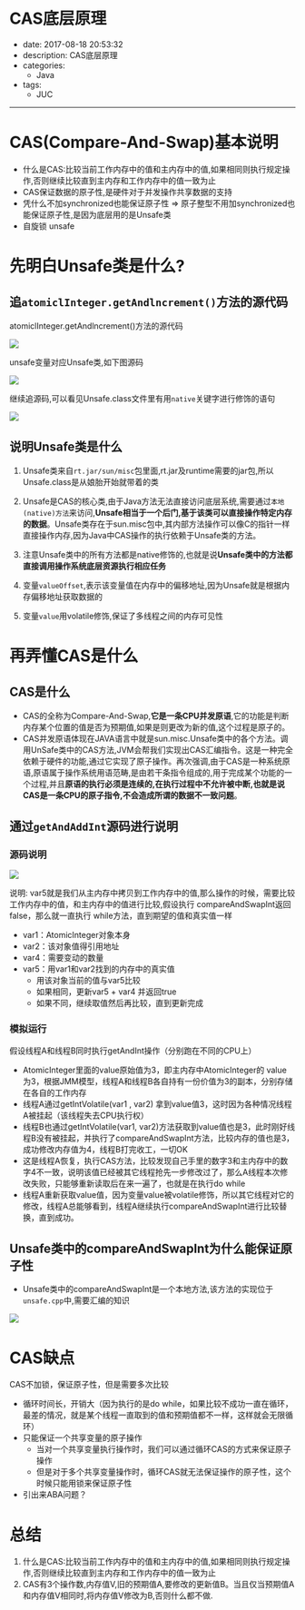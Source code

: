 #   CAS底层原理
+ date: 2017-08-18 20:53:32
+ description: CAS底层原理
+ categories:
  - Java
+ tags:
  - JUC
---
#   CAS(Compare-And-Swap)基本说明
+   什么是CAS:比较当前工作内存中的值和主内存中的值,如果相同则执行规定操作,否则继续比较直到主内存和工作内存中的值一致为止
+   CAS保证数据的原子性,是硬件对于并发操作共享数据的支持
+   凭什么不加synchronized也能保证原子性 => 原子整型不用加synchronized也能保证原子性,是因为底层用的是Unsafe类
+   自旋锁 unsafe

#   先明白Unsafe类是什么?
##  追`atomiclInteger.getAndlncrement()`方法的源代码
atomiclInteger.getAndlncrement()方法的源代码

![](../images/2020/08/20200818213947.png)

unsafe变量对应Unsafe类,如下图源码

![](../images/2020/08/20200818211854.png)

继续追源码,可以看见Unsafe.class文件里有用`native`关键字进行修饰的语句

![](../images/2020/08/20200818210559.png)


##  说明Unsafe类是什么
1.  Unsafe类来自`rt.jar/sun/misc`包里面,rt.jar及runtime需要的jar包,所以Unsafe.class是从娘胎开始就带着的类

2.  Unsafe是CAS的核心类,由于Java方法无法直接访问底层系统,需要通过`本地(native)方法`来访问,**Unsafe相当于一个后门,基于该类可以直接操作特定内存的数据**。Unsafe类存在于sun.misc包中,其内部方法操作可以像C的指针一样直接操作内存,因为Java中CAS操作的执行依赖于Unsafe类的方法。
3.  注意Unsafe类中的所有方法都是native修饰的,也就是说**Unsafe类中的方法都直接调用操作系统底层资源执行相应任务**
4.  变量`valueOffset`,表示该变量值在内存中的偏移地址,因为Unsafe就是根据内存偏移地址获取数据的
5.  变量`value`用volatile修饰,保证了多线程之间的内存可见性

#   再弄懂CAS是什么
##  CAS是什么
+   CAS的全称为Compare-And-Swap,**它是一条CPU并发原语**,它的功能是判断内存某个位置的值是否为预期值,如果是则更改为新的值,这个过程是原子的。
+   CAS并发原语体现在JAVA语言中就是sun.misc.Unsafe类中的各个方法。调用UnSafe类中的CAS方法,JVM会帮我们实现出CAS汇编指令。这是一种完全依赖于硬件的功能,通过它实现了原子操作。再次强调,由于CAS是一种系统原语,原语属于操作系统用语范畴,是由若干条指令组成的,用于完成某个功能的一个过程,并且**原语的执行必须是连续的,在执行过程中不允许被中断,也就是说CAS是一条CPU的原子指令,不会造成所谓的数据不一致问题**。

##  通过`getAndAddInt`源码进行说明
###     源码说明

![](../images/2020/08/20200819110937.png)

说明:
var5就是我们从主内存中拷贝到工作内存中的值,那么操作的时候，需要比较工作内存中的值，和主内存中的值进行比较,假设执行 compareAndSwapInt返回false，那么就一直执行 while方法，直到期望的值和真实值一样

+   var1：AtomicInteger对象本身
+   var2：该对象值得引用地址
+   var4：需要变动的数量
+   var5：用var1和var2找到的内存中的真实值
    *   用该对象当前的值与var5比较
    *   如果相同，更新var5 + var4 并返回true
    *   如果不同，继续取值然后再比较，直到更新完成

###     模拟运行
假设线程A和线程B同时执行getAndInt操作（分别跑在不同的CPU上）

+   AtomicInteger里面的value原始值为3，即主内存中AtomicInteger的 value 为3，根据JMM模型，线程A和线程B各自持有一份价值为3的副本，分别存储在各自的工作内存
+   线程A通过getIntVolatile(var1 , var2) 拿到value值3，这时因为各种情况线程A被挂起（该线程失去CPU执行权）
+   线程B也通过getIntVolatile(var1, var2)方法获取到value值也是3，此时刚好线程B没有被挂起，并执行了compareAndSwapInt方法，比较内存的值也是3，成功修改内存值为4，线程B打完收工，一切OK
+   这是线程A恢复，执行CAS方法，比较发现自己手里的数字3和主内存中的数字4不一致，说明该值已经被其它线程抢先一步修改过了，那么A线程本次修改失败，只能够重新读取后在来一遍了，也就是在执行do while
+   线程A重新获取value值，因为变量value被volatile修饰，所以其它线程对它的修改，线程A总能够看到，线程A继续执行compareAndSwapInt进行比较替换，直到成功。

##  Unsafe类中的compareAndSwapInt为什么能保证原子性
+   Unsafe类中的compareAndSwapInt是一个本地方法,该方法的实现位于`unsafe.cpp`中,需要汇编的知识

![](../images/2020/08/20200819111657.png)


#   CAS缺点
CAS不加锁，保证原子性，但是需要多次比较

+   循环时间长，开销大（因为执行的是do while，如果比较不成功一直在循环，最差的情况，就是某个线程一直取到的值和预期值都不一样，这样就会无限循环）
+   只能保证一个共享变量的原子操作
    *   当对一个共享变量执行操作时，我们可以通过循环CAS的方式来保证原子操作
    *   但是对于多个共享变量操作时，循环CAS就无法保证操作的原子性，这个时候只能用锁来保证原子性
+   引出来ABA问题？

#   总结
1.  什么是CAS:比较当前工作内存中的值和主内存中的值,如果相同则执行规定操作,否则继续比较直到主内存和工作内存中的值一致为止
2.  CAS有3个操作数,内存值V,旧的预期值A,要修改的更新值B。当且仅当预期值A和内存值V相同时,将内存值V修改为B,否则什么都不做.
